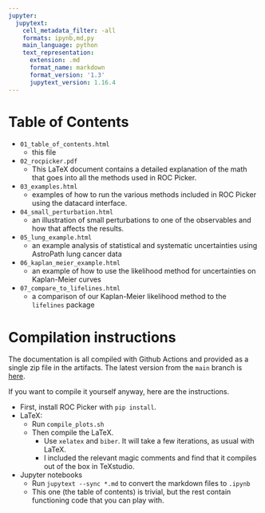 ```yaml
---
jupyter:
  jupytext:
    cell_metadata_filter: -all
    formats: ipynb,md,py
    main_language: python
    text_representation:
      extension: .md
      format_name: markdown
      format_version: '1.3'
      jupytext_version: 1.16.4
---
```


# Table of Contents

 - `01_table_of_contents.html`
   - this file
 - `02_rocpicker.pdf`
   - This LaTeX document contains a detailed explanation of the math that
     goes into all the methods used in ROC Picker.
 - `03_examples.html`
   - examples of how to run the various methods included in ROC Picker
     using the datacard interface.
 - `04_small_perturbation.html`
   - an illustration of small perturbations to one of the
     observables and how that affects the results.
 - `05_lung_example.html`
   - an example analysis of statistical and systematic uncertainties
     using AstroPath lung cancer data
 - `06_kaplan_meier_example.html`
   - an example of how to use the likelihood method for uncertainties on Kaplan-Meier curves
 - `07_compare_to_lifelines.html`
   - a comparison of our Kaplan-Meier likelihood method to the `lifelines` package

# Compilation instructions

The documentation is all compiled with Github Actions and provided as a single
zip file in the artifacts.  The latest version from the `main` branch is
[here](https://nightly.link/AstroPathJHU/ROCPicker/workflows/test_and_docs/main/docs.zip).

If you want to compile it yourself anyway, here are the instructions.

 - First, install ROC Picker with `pip install`.
 - LaTeX:
   - Run `compile_plots.sh`
   - Then compile the LaTeX.
     - Use `xelatex` and `biber`.  It will take a few iterations, as usual with
       LaTeX.
     - I included the relevant magic comments and find that it compiles out of
       the box in TeXstudio.
 - Jupyter notebooks
   - Run `jupytext --sync *.md` to convert the markdown files to `.ipynb`
   - This one (the table of contents) is trivial, but the rest contain functioning
     code that you can play with.
